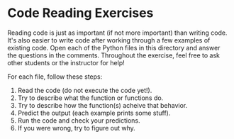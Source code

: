 # Code Reading Exercises

Reading code is just as important (if not more important) than writing code. It's also easier to write code after working through a few examples of existing code. Open each of the Python files in this directory and answer the questions in the comments. Throughout the exercise, feel free to ask other students or the instructor for help!  

For each file, follow these steps:

1. Read the code (do not execute the code yet!).
2. Try to describe what the function or functions do.
3. Try to describe how the function(s) acheive that behavior.
4. Predict the output (each example prints some stuff).
5. Run the code and check your predictions.
6. If you were wrong, try to figure out why.



